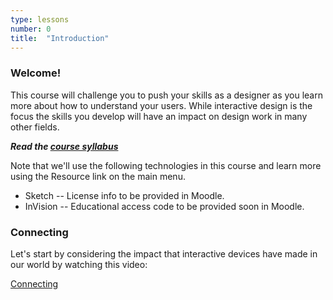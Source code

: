 ```yaml
---
type: lessons
number: 0
title:  "Introduction"
---
```

### Welcome!

This course will challenge you to push your skills as a designer as you learn more about how to understand your users.
While interactive design is the focus the skills you develop will have an impact on design work in many other fields.

***Read the [course syllabus](/docs/syllabus.pdf)***

Note that we'll use the following technologies in this course and learn more using the Resource link on the main menu.

* Sketch -- License info to be provided in Moodle.
* InVision -- Educational access code to be provided soon in Moodle.


### Connecting

Let's start by considering the impact that interactive devices have made in our world by watching this video:

[Connecting](http://vimeo.com/52861634)
